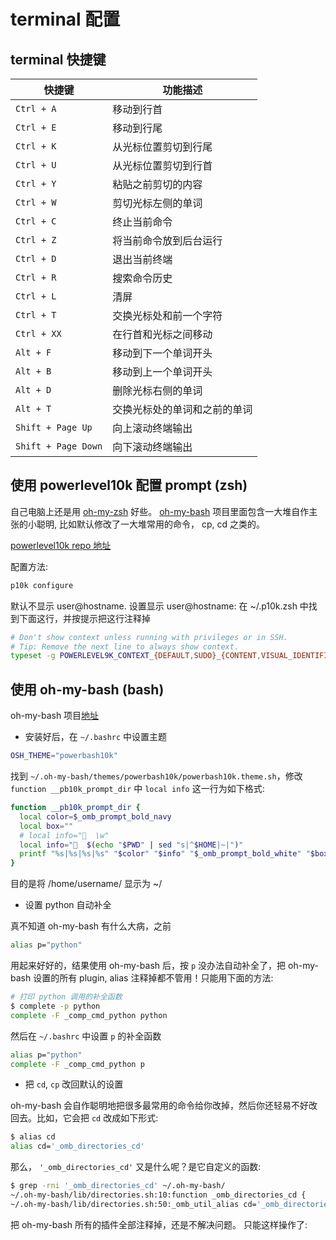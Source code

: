 # terminal 配置


## terminal 快捷键

| 快捷键          | 功能描述                           |
|----------------|------------------------------------|
| `Ctrl + A`     | 移动到行首                         |
| `Ctrl + E`     | 移动到行尾                         |
| `Ctrl + K`     | 从光标位置剪切到行尾               |
| `Ctrl + U`     | 从光标位置剪切到行首               |
| `Ctrl + Y`     | 粘贴之前剪切的内容                 |
| `Ctrl + W`     | 剪切光标左侧的单词                 |
| `Ctrl + C`     | 终止当前命令                       |
| `Ctrl + Z`     | 将当前命令放到后台运行             |
| `Ctrl + D`     | 退出当前终端                       |
| `Ctrl + R`     | 搜索命令历史                       |
| `Ctrl + L`     | 清屏                               |
| `Ctrl + T`     | 交换光标处和前一个字符             |
| `Ctrl + XX`    | 在行首和光标之间移动               |
| `Alt + F`      | 移动到下一个单词开头               |
| `Alt + B`      | 移动到上一个单词开头               |
| `Alt + D`      | 删除光标右侧的单词                 |
| `Alt + T`      | 交换光标处的单词和之前的单词       |
| `Shift + Page Up` | 向上滚动终端输出                  |
| `Shift + Page Down` | 向下滚动终端输出                |


## 使用 powerlevel10k 配置 prompt (zsh)

自己电脑上还是用 [oh-my-zsh](https://github.com/ohmyzsh/ohmyzsh) 好些。 [oh-my-bash](https://github.com/ohmybash/oh-my-bash) 项目里面包含一大堆自作主张的小聪明, 比如默认修改了一大堆常用的命令， cp, cd 之类的。

[powerlevel10k repo 地址](https://github.com/romkatv/powerlevel10k?tab=readme-ov-file#how-do-i-add-username-andor-hostname-to-prompt)

配置方法:
```bash
p10k configure
```

默认不显示 user@hostname. 设置显示 user@hostname: 在 ~/.p10k.zsh 中找到下面这行，并按提示把这行注释掉

```bash
# Don't show context unless running with privileges or in SSH.
# Tip: Remove the next line to always show context.
typeset -g POWERLEVEL9K_CONTEXT_{DEFAULT,SUDO}_{CONTENT,VISUAL_IDENTIFIER}_EXPANSION=
```


## 使用 oh-my-bash (bash)

oh-my-bash 项目[地址](https://github.com/ohmybash/oh-my-bash)

* 安装好后，在 `~/.bashrc` 中设置主题
```bash
OSH_THEME="powerbash10k"
```
找到 `~/.oh-my-bash/themes/powerbash10k/powerbash10k.theme.sh`，修改 `function __pb10k_prompt_dir` 中 `local info` 这一行为如下格式:
```bash
function __pb10k_prompt_dir {
  local color=$_omb_prompt_bold_navy
  local box=""
  # local info="  \w"
  local info="  $(echo "$PWD" | sed "s|^$HOME|~|")"
  printf "%s|%s|%s|%s" "$color" "$info" "$_omb_prompt_bold_white" "$box"
}
```
目的是将 /home/username/ 显示为 ~/

* 设置 python 自动补全

真不知道 oh-my-bash 有什么大病，之前
```bash
alias p="python"
```
用起来好好的，结果使用 oh-my-bash 后，按 `p` 没办法自动补全了，把 oh-my-bash 设置的所有 plugin, alias 注释掉都不管用！只能用下面的方法:
```bash
# 打印 python 调用的补全函数
$ complete -p python
complete -F _comp_cmd_python python
```
然后在 `~/.bashrc` 中设置 `p` 的补全函数
```bash
alias p="python"
complete -F _comp_cmd_python p
```

* 把 `cd`, `cp` 改回默认的设置

oh-my-bash 会自作聪明地把很多最常用的命令给你改掉，然后你还轻易不好改回去。比如，它会把 `cd` 改成如下形式:
```bash
$ alias cd
alias cd='_omb_directories_cd'
```
那么， `'_omb_directories_cd'` 又是什么呢？是它自定义的函数:
```bash
$ grep -rni '_omb_directories_cd' ~/.oh-my-bash/
~/.oh-my-bash/lib/directories.sh:10:function _omb_directories_cd {
~/.oh-my-bash/lib/directories.sh:50:_omb_util_alias cd='_omb_directories_cd'
```
把 oh-my-bash 所有的插件全部注释掉，还是不解决问题。
只能这样操作了:
```bash

```

<!--stackedit_data:
eyJoaXN0b3J5IjpbLTE4MjcwNjk4ODYsNzkyOTU4NjY0LC0yMD
g1NjIzNjMwLDEwODY2MjQ0MTUsLTE5Njg1MzM0MjAsLTg0NzMy
NDM1OSwzMDkwNjU4MjZdfQ==
-->